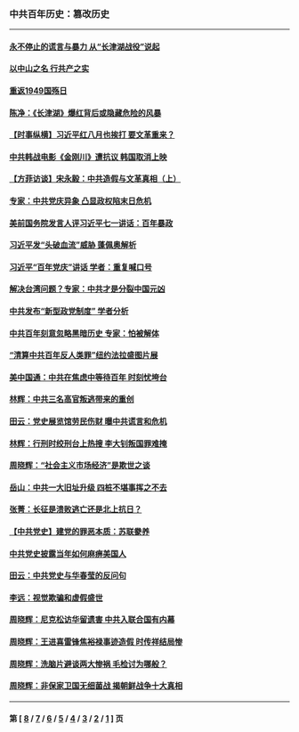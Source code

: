 ### 中共百年历史：篡改历史
---
#### [永不停止的谎言与暴力 从“长津湖战役”说起](../../pages/nf1176115/n13494094.md?04140430) 
#### [以中山之名 行共产之实](../../pages/nf1176115/n13346437.md?04140430) 
#### [重返1949国殇日](../../pages/nf1176115/n13346372.md?04140430) 
#### [陈净：《长津湖》爆红背后或隐藏危险的风暴](../../pages/nf1176115/n13314364.md?04140430) 
#### [【时事纵横】习近平红八月也挨打 要文革重来？](../../pages/nf1176115/n13231393.md?04140430) 
#### [中共韩战电影《金刚川》遭抗议 韩国取消上映](../../pages/nf1176115/n13219114.md?04140430) 
#### [【方菲访谈】宋永毅：中共造假与文革真相（上）](../../pages/nf1176115/n13200760.md?04140430) 
#### [专家：中共党庆异象 凸显政权陷末日危机](../../pages/nf1176115/n13067084.md?04140430) 
#### [美前国务院发言人评习近平七一讲话：百年暴政](../../pages/nf1176115/n13066986.md?04140430) 
#### [习近平发“头破血流”威胁 蓬佩奥解析](../../pages/nf1176115/n13063604.md?04140430) 
#### [习近平“百年党庆”讲话 学者：重复喊口号](../../pages/nf1176115/n13061411.md?04140430) 
#### [解决台湾问题？专家：中共才是分裂中国元凶](../../pages/nf1176115/n13060811.md?04140430) 
#### [中共发布“新型政党制度” 学者分析](../../pages/nf1176115/n13056354.md?04140430) 
#### [中共百年刻意忽略黑暗历史 专家：怕被解体](../../pages/nf1176115/n13056056.md?04140430) 
#### [“清算中共百年反人类罪”纽约法拉盛图片展](../../pages/nf1176115/n13052220.md?04140430) 
#### [美中国通：中共在焦虑中等待百年 时刻忧垮台](../../pages/nf1176115/n13048820.md?04140430) 
#### [林辉：中共三名高官叛逃带来的重创](../../pages/nf1176115/n13035206.md?04140430) 
#### [田云：党史展览馆劳民伤财 曝中共谎言和危机](../../pages/nf1176115/n13033900.md?04140430) 
#### [林辉：行刑时绞刑台上热搜 李大钊叛国罪难掩](../../pages/nf1176115/n13031965.md?04140430) 
#### [周晓辉：“社会主义市场经济”是欺世之谈](../../pages/nf1176115/n13024090.md?04140430) 
#### [岳山：中共一大旧址升级 四桩不堪事挥之不去](../../pages/nf1176115/n13021697.md?04140430) 
#### [张菁：长征是溃败逃亡还是北上抗日？](../../pages/nf1176115/n13020585.md?04140430) 
#### [【中共党史】建党的罪恶本质：苏联豢养](../../pages/nf1176115/n13011888.md?04140430) 
#### [中共党史披露当年如何麻痹美国人](../../pages/nf1176115/n12966400.md?04140430) 
#### [田云：中共党史与华春莹的反问句](../../pages/nf1176115/n12765178.md?04140430) 
#### [李远：视觉欺骗和虚假盛世](../../pages/nf1176115/n12993376.md?04140430) 
#### [周晓辉：尼克松访华留遗害 中共入联合国有内幕](../../pages/nf1176115/n12991422.md?04140430) 
#### [周晓辉：王进喜雷锋焦裕禄事迹造假 时传祥结局惨](../../pages/nf1176115/n12985497.md?04140430) 
#### [周晓辉：洗脑片避谈两大惨祸 毛检讨为哪般？](../../pages/nf1176115/n12971285.md?04140430) 
#### [周晓辉：非保家卫国无细菌战 揭朝鲜战争十大真相](../../pages/nf1176115/n12954161.md?04140430) 

---
#### 第 [ [8](./8.md?04140430) / [7](./7.md?04140430) / [6](./6.md?04140430) / [5](./5.md?04140430) / [4](./4.md?04140430) / [3](./3.md?04140430) / [2](./2.md?04140430) / [1](./1.md?04140430) ] 页
